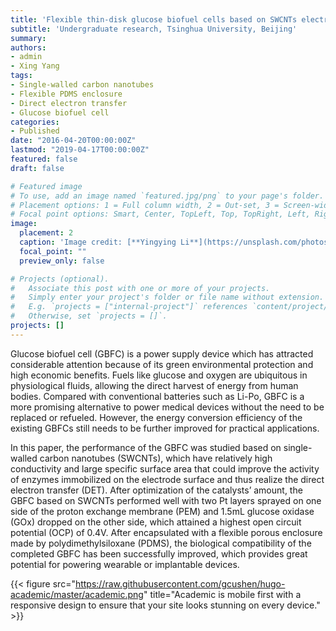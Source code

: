 ```yaml
---
title: 'Flexible thin-disk glucose biofuel cells based on SWCNTs electrodes'
subtitle: 'Undergraduate research, Tsinghua University, Beijing'
summary: 
authors:
- admin
- Xing Yang
tags:
- Single-walled carbon nanotubes
- Flexible PDMS enclosure
- Direct electron transfer
- Glucose biofuel cell
categories:
- Published
date: "2016-04-20T00:00:00Z"
lastmod: "2019-04-17T00:00:00Z"
featured: false
draft: false

# Featured image
# To use, add an image named `featured.jpg/png` to your page's folder.
# Placement options: 1 = Full column width, 2 = Out-set, 3 = Screen-width
# Focal point options: Smart, Center, TopLeft, Top, TopRight, Left, Right, BottomLeft, Bottom, BottomRight
image:
  placement: 2
  caption: 'Image credit: [**Yingying Li**](https://unsplash.com/photos/CpkOjOcXdUY)'
  focal_point: ""
  preview_only: false

# Projects (optional).
#   Associate this post with one or more of your projects.
#   Simply enter your project's folder or file name without extension.
#   E.g. `projects = ["internal-project"]` references `content/project/deep-learning/index.md`.
#   Otherwise, set `projects = []`.
projects: []
---
```


Glucose biofuel cell (GBFC) is a power supply device which has attracted considerable attention because of its green environmental protection and high economic benefits. Fuels like glucose and oxygen are ubiquitous in physiological fluids, allowing the direct harvest of energy from human bodies. Compared with conventional batteries such asLi-Po, GBFC is a more promising alternative to power medical devices without the need to be replaced or refueled. However, the energy conversion efficiency of the existing GBFCs still needs to be further improved for practical applications. 

In this paper, the performance of the GBFC was studied based on single-walled carbon nanotubes (SWCNTs), which have relatively high conductivity and large specific surface area that could improve the activity of enzymes immobilized on the electrode surface and thus realize the direct electron transfer (DET). After optimization of the catalysts’ amount, the GBFC based on SWCNTs performed well with two Pt layers sprayed on one side of the proton exchange membrane (PEM) and 1.5mL glucose oxidase (GOx) dropped on the other side, which attained a highest open circuit potential (OCP) of 0.4V. After encapsulated with a flexible porous enclosure made by polydimethylsiloxane (PDMS), the biological compatibility of the completed GBFC has been successfully improved, which provides great potential for powering wearable or implantable devices.


{{< figure src="https://raw.githubusercontent.com/gcushen/hugo-academic/master/academic.png" title="Academic is mobile first with a responsive design to ensure that your site looks stunning on every device." >}}


